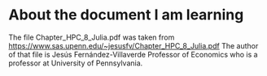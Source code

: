 # About the document I am learning

The file Chapter_HPC_8_Julia.pdf was taken from https://www.sas.upenn.edu/~jesusfv/Chapter_HPC_8_Julia.pdf
The author of that file is Jesús Fernández-Villaverde
Professor of Economics who is a professor at University of Pennsylvania. 